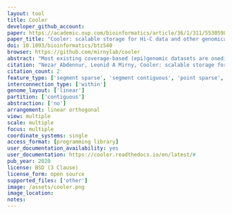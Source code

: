 ```yaml
---
layout: tool 
title: Cooler
developer_github_account: 
paper: https://academic.oup.com/bioinformatics/article/36/1/311/5530598
paper_title: "Cooler: scalable storage for Hi-C data and other genomically labeled arrays"
doi: 10.1093/bioinformatics/btz540
browser: https://github.com/mirnylab/cooler
abstract: "Most existing coverage-based (epi)genomic datasets are onedimensional, but newer technologies probing interactions (physical, genetic, etc.) produce quantitative maps with twodimensional genomic coordinate systems. Storage and computational costs mount sharply with data resolution when such, maps are stored in dense form. Hence, there is a pressing need, to develop data storage strategies that handle the full range of, useful resolutions in multidimensional genomic datasets by taking advantage of their sparse nature, while supporting efficient, compression and providing fast random access to facilitate development of scalable algorithms for data analysis. We developed a file format called cooler, based on a sparse data model,, that can support genomically-labeled matrices at any resolution., It has the flexibility to accommodate various descriptions of the, data axes (genomic coordinates, tracks and bin annotations),, resolutions, data density patterns, and metadata. Cooler is, based on HDF5 and is supported by a Python library and command line suite to create, read, inspect and manipulate cooler, data collections. The format has been adopted as a standard by, the NIH 4D Nucleome Consortium. Cooler is cross-platform,, BSD-licensed, and can be installed from the Python Package Index or the bioconda repository. The source code is maintained, on Github at https://github.com/mirnylab/cooler"
citation: "Nezar Abdennur, Leonid A Mirny, Cooler: scalable storage for Hi-C data and other genomically labeled arrays, Bioinformatics, Volume 36, Issue 1, 1 January 2020, Pages 311–316, https://doi.org/10.1093/bioinformatics/btz540"
citation_count: 2
feature_type: ['segment sparse', 'segment contiguous', 'point sparse', 'point contiguous']
interconnection_type: ['within']
genome_layout: ['linear']
partition: ['contiguous']
abstraction: ['no']
arrangement: linear orthogonal
view: multiple
scale: multiple
focus: multiple
coordinate_systems: single
access_format: [programming library]
user_documentation_availability: yes
user_documentation: https://cooler.readthedocs.io/en/latest/#
pub_year: 2020
license: BSD (3 Clause)
license_form: open source
supported_files: ['other']
image: /assets/cooler.png
image_location: 
notes: 
---
```

